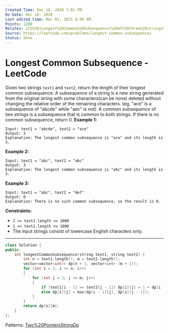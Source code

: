 ```yaml
---
Created Time: Dec 18, 2020 7:01 PM
Do Date: Dec 18, 2020
Last edited time: Mar 01, 2021 8:46 AM
Points: 1200
Relates: LCS%20(Longest%20Common%20Subsequence)%20of%20three%20strings%20%20cbd7da601f8943c4baaa4e12e0f6df28.md
Source: https://leetcode.com/problems/longest-common-subsequence/
Status: done
---
```


# Longest Common Subsequence - LeetCode

Given two strings `text1` and `text2`, return the length of their longest common subsequence.
A *subsequence* of a string is a new string generated from the original string with some characters(can be none) deleted without changing the relative order of the remaining characters. (eg, "ace" is a subsequence of "abcde" while "aec" is not). A *common subsequence* of two strings is a subsequence that is common to both strings.
If there is no common subsequence, return 0.
**Example 1:**
```
Input: text1 = "abcde", text2 = "ace" 
Output: 3  
Explanation: The longest common subsequence is "ace" and its length is 3.
```
**Example 2:**
```
Input: text1 = "abc", text2 = "abc"
Output: 3
Explanation: The longest common subsequence is "abc" and its length is 3.
```
**Example 3:**
```
Input: text1 = "abc", text2 = "def"
Output: 0
Explanation: There is no such common subsequence, so the result is 0.
```
**Constraints:**
- `1 <= text1.length <= 1000`
- `1 <= text2.length <= 1000`
- The input strings consist of lowercase English characters only.
---
```cpp
class Solution {
public:
    int longestCommonSubsequence(string text1, string text2) {
        int n = text1.length(), m = text2.length(); 
        vector<vector<int>> dp(n + 1, vector<int> (m + 1)); 
        for (int i = 1; i <= n; i++)
        {
            for (int j = 1; j <= m; j++)
            {
                if (text1[i - 1] == text2[j - 1]) dp[i][j] = 1 + dp[i - 1][j - 1]; 
                else dp[i][j] = max(dp[i - 1][j], dp[i][j - 1]); 
            }
        }
        return dp[n][m]; 
    }
};
```
Patterns: [Two%20Pointers](Two%20Pointers.md)[String](String)[Dp](Dp.md)